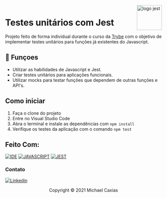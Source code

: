 <img src="https://nx.dev/documentation/shared/jest-logo.png" alt="logo jest" width="80px" align="right">

# Testes unitários com Jest

Projeto feito de forma individual durante o curso da [Trybe](https://www.betrybe.com/) com o objetivo de implementar testes unitários para funções já existentes do Javascript.

## 🔧 Funçoes

- Utilizar as habilidades de Javascript e Jest.
- Criar testes unitários para aplicações funcionais.
- Utilizar mocks para testar funções que dependem de outras funções e API's.

## Como iniciar

1. Faça o clone do projeto
2. Entre no Visual Studio Code
3. Abra o terminal e instale as dependências com `npm install`
4. Verifique os testes da aplicação com o comando `npm test`

## Feito Com:
[![IDE](https://img.shields.io/badge/Visual_studio_code-0078D4?style=for-the-badge&logo=visual%20studio%20code&logoColor=white)](https://code.visualstudio.com/)
[![JAVASCRIPT](https://img.shields.io/badge/JavaScript-F7DF1E?style=for-the-badge&logo=javascript&logoColor=black)](https://developer.mozilla.org/pt-BR/docs/Web/JavaScript)
[![JEST](https://img.shields.io/badge/Jest-C21325?style=for-the-badge&logo=jest&logoColor=whi)](https://developer.mozilla.org/pt-BR/docs/Web/Jest)


### Contato

[![Linkedin](https://img.shields.io/badge/LinkedIn-0077B5?style=for-the-badge&logo=linkedin&logoColor=white)](https://www.linkedin.com/in/michaelcaxias/)

<p align="center">Copyright © 2021 Michael Caxias</p>
